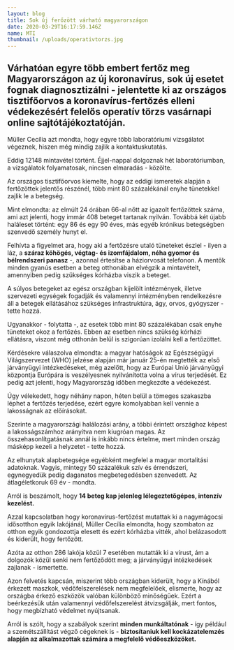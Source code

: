 ```yaml
---
layout: blog
title: Sok új ferőzött várható magyarországon
date: 2020-03-29T16:17:59.146Z
name: MTI
thumbnail: /uploads/operativtorzs.jpg
---
```

## **Várhatóan egyre több embert fertőz meg Magyarországon az új koronavírus, sok új esetet fognak diagnosztizálni - jelentette ki az országos tisztifőorvos a koronavírus-fertőzés elleni védekezésért felelős operatív törzs vasárnapi online sajtótájékoztatóján.**

Müller Cecília azt mondta, hogy egyre több laboratóriumi vizsgálatot végeznek, hiszen még mindig zajlik a kontaktuskutatás.

Eddig 12148 mintavétel történt. Éjjel-nappal dolgoznak hét laboratóriumban, a vizsgálatok folyamatosak, nincsen elmaradás - közölte.

Az országos tisztifőorvos kiemelte, hogy az eddigi ismeretek alapján a fertőzöttek jelentős részénél, több mint 80 százalékánál enyhe tünetekkel zajlik le a betegség.

Mint elmondta: az elmúlt 24 órában 66-al nőtt az igazolt fertőzöttek száma, ami azt jelenti, hogy immár 408 beteget tartanak nyilván. Továbbá két újabb haláleset történt: egy 86 és egy 90 éves, más egyéb krónikus betegségben szenvedő személy hunyt el.

Felhívta a figyelmet ara, hogy aki a fertőzésre utaló tüneteket észlel - ilyen a láz, a **száraz köhögés, végtag- és izomfájdalom, néha gyomor és bélrendszeri panasz** -, azonnal értesítse a háziorvosát telefonon. A mentők minden gyanús esetben a beteg otthonában elvégzik a mintavételt, amennyiben pedig szükséges kórházba viszik a beteget.

A súlyos betegeket az egész országban kijelölt intézmények, illetve szervezeti egységek fogadják és valamennyi intézményben rendelkezésre áll a betegek ellátásához szükséges infrastruktúra, ágy, orvos, gyógyszer - tette hozzá.

Ugyanakkor - folytatta -, az esetek több mint 80 százalékában csak enyhe tüneteket okoz a fertőzés. Ebben az esetben nincs szükség kórházi ellátásra, viszont még otthonán belül is szigorúan izolálni kell a fertőzöttet.

Kérdésekre válaszolva elmondta: a magyar hatóságok az Egészségügyi Világszervezet (WHO) jelzése alapján már január 25-én megtették az első járványügyi intézkedéseket, még azelőtt, hogy az Európai Unió járványügyi központja Európára is veszélyesnek nyilvánította volna a vírus terjedését. Ez pedig azt jelenti, hogy Magyarország időben megkezdte a védekezést.

Úgy vélekedett, hogy néhány napon, héten belül a tömeges szakaszba léphet a fertőzés terjedése, ezért egyre komolyabban kell vennie a lakosságnak az előírásokat.

Szerinte a magyarországi halálozási arány, a többi érintett országhoz képest a lakosságszámhoz arányítva nem kiugróan magas. Az összehasonlítgatásnak annál is inkább nincs értelme, mert minden ország másképp kezeli a helyzetet - tette hozzá.

Az elhunytak alapbetegsége egyébként megfelel a magyar mortalitási adatoknak. Vagyis, mintegy 50 százalékuk szív és érrendszeri, egynegyedük pedig daganatos megbetegedésben szenvedett. Az átlagéletkoruk 69 év - mondta.

Arról is beszámolt, hogy **14 beteg kap jelenleg lélegeztetőgépes, intenzív kezelést.**

Azzal kapcsolatban hogy koronavírus-fertőzést mutattak ki a nagymágocsi idősotthon egyik lakójánál, Müller Cecília elmondta, hogy szombaton az otthon egyik gondozottja elesett és ezért kórházba vitték, ahol belázasodott és kiderült, hogy fertőzött.

Azóta az otthon 286 lakója közül 7 esetében mutatták ki a vírust, ám a dolgozók közül senki nem fertőződött meg; a járványügyi intézkedések zajlanak - ismertette.

Azon felvetés kapcsán, miszerint több országban kiderült, hogy a Kínából érkezett maszkok, védőfelszerelések nem megfelelőek, elismerte, hogy az országba érkező eszközök valóban különböző minőségűek. Ezért a beérkezésük után valamennyi védőfelszerelést átvizsgálják, mert fontos, hogy megbízható védelmet nyújtsanak.

Arról is szólt, hogy a szabályok szerint **minden munkáltatónak** - így például a szemétszállítást végző cégeknek is - **biztosítaniuk kell kockázatelemzés alapján az alkalmazottak számára a megfelelő védőeszközöket.**